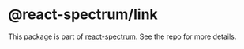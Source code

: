 # @react-spectrum/link

This package is part of [react-spectrum](https://gitlab.com/watheia/spectrum). See the repo for more details.
